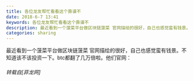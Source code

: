 ```yaml
---
title: 各位龙友帮忙看看这个靠谱不
date: 2018-6-7 13:41
keywords: 各位龙友帮忙看看这个靠谱不
description: 最近看到一个菠菜平台做区块链菠菜 官网描绘的很好，自己也感觉蛮有钱景。不知道该不该投资一下。btc都翻了几万倍啦。他们官网：
categories: sharing
---
```

<td class="t_f" id="postmessage_1398889">

最近看到一个菠菜平台做区块链菠菜 官网描绘的很好，自己也感觉蛮有钱景。不知道该不该投资一下。btc都翻了几万倍啦。他们官网：</td>
###### 转载自[菲龙网]